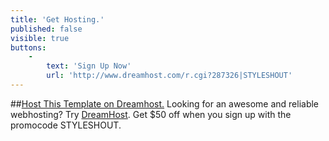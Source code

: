 ```yaml
---
title: 'Get Hosting.'
published: false
visible: true
buttons:
    -
        text: 'Sign Up Now'
        url: 'http://www.dreamhost.com/r.cgi?287326|STYLESHOUT'
---
```


##[Host This Template on Dreamhost.](http://www.dreamhost.com/r.cgi?287326|STYLESHOUT)
Looking for an awesome and reliable webhosting? Try [DreamHost](http://www.dreamhost.com/r.cgi?287326|STYLESHOUT).
Get <span>$50 off</span> when you sign up with the promocode <span>STYLESHOUT</span>. 